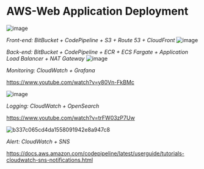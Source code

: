 # AWS-Web Application Deployment

![image](https://user-images.githubusercontent.com/80022917/157795493-56a41e26-fbb4-4ca0-a64e-2a371c878299.png)


_Front-end: BitBucket + CodePipeline + S3 + Route 53 + CloudFront_
![image](https://user-images.githubusercontent.com/80022917/151695841-1910f2cd-6d09-412a-b79e-2f608951d5a1.png)

_Back-end: BitBucket + CodePipeline + ECR + ECS Fargate + Application Load Balancer + NAT Gateway_
![image](https://user-images.githubusercontent.com/80022917/151695846-f5e82852-7fd5-407a-98a5-2b9729dc6ce5.png)

_Monitoring: CloudWatch + Grafana_

https://www.youtube.com/watch?v=y80Vn-FkBMc

![image](https://user-images.githubusercontent.com/80022917/151695884-8dfeb565-7ce3-4f25-9bd8-6ab1e2086e61.png)

_Logging: CloudWatch + OpenSearch_

https://www.youtube.com/watch?v=trFW03zP7Uw

![b337c065cd4da1558091942e8a947c8](https://user-images.githubusercontent.com/80022917/151695923-74f86f13-9b0c-4d03-ac23-3162186bd952.png)

_Alert: CloudWatch + SNS_

https://docs.aws.amazon.com/codepipeline/latest/userguide/tutorials-cloudwatch-sns-notifications.html
